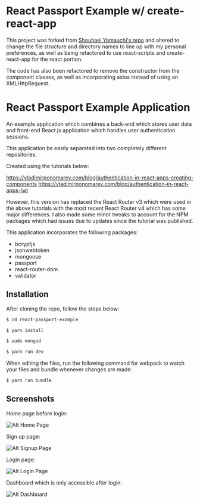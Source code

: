 # React Passport Example w/ create-react-app

This project was forked from [Shouhaei Yamauchi's repo](https://github.com/shouheiyamauchi/react-passport-example) and altered to change the file structure and directory names to line up with my personal preferences, as well as being refactored to use react-scripts and create-react-app for the react portion.

The code has also been refactored to remove the constructor from the component classes, as well as incorporating axios instead of using an XMLHttpRequest.

# React Passport Example Application

An example application which combines a back-end which stores user data and front-end React.js application which handles user authentication sessions.

This application be easily separated into two completely different repositories.

Created using the tutorials below:

https://vladimirponomarev.com/blog/authentication-in-react-apps-creating-components
https://vladimirponomarev.com/blog/authentication-in-react-apps-jwt

However, this version has replaced the React Router v3 which were used in the above tutorials with the most recent React Router v4 which has some major differences. I also made some minor tweaks to account for the NPM packages which had issues due to updates since the tutorial was published.

This application incorporates the following packages:

- bcryptjs
- jsonwebtoken
- mongoose
- passport
- react-router-dom
- validator

## Installation

After cloning the repo, follow the steps below:
```sh
$ cd react-passport-example
```
```sh
$ yarn install
```
```sh
$ sudo mongod
```
```sh
$ yarn run dev
```

When editing the files, run the following command for webpack to watch your files and bundle whenever changes are made:
```sh
$ yarn run bundle
```

## Screenshots

Home page before login:

![Alt Home Page](/README/home.png?raw=true)

Sign up page:

![Alt Signup Page](/README/signup.png?raw=true)

Login page:

![Alt Login Page](/README/login.png?raw=true)

Dashboard which is only accessible after login:

![Alt Dashboard](/README/dashboard.png?raw=true)
